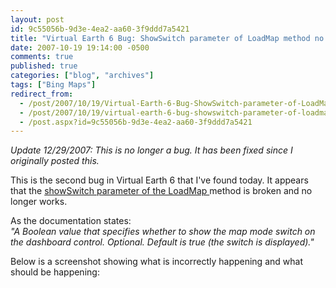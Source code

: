 ```yaml
---
layout: post
id: 9c55056b-9d3e-4ea2-aa60-3f9ddd7a5421
title: "Virtual Earth 6 Bug: ShowSwitch parameter of LoadMap method no longer works"
date: 2007-10-19 19:14:00 -0500
comments: true
published: true
categories: ["blog", "archives"]
tags: ["Bing Maps"]
redirect_from: 
  - /post/2007/10/19/Virtual-Earth-6-Bug-ShowSwitch-parameter-of-LoadMap-method-no-longer-works
  - /post/2007/10/19/virtual-earth-6-bug-showswitch-parameter-of-loadmap-method-no-longer-works
  - /post.aspx?id=9c55056b-9d3e-4ea2-aa60-3f9ddd7a5421
---
```

<!-- more -->
<p>
<em>Update 12/29/2007: This is no longer a bug. It has been fixed since I originally posted this.</em> 
</p>
<p>
This is the second bug in Virtual Earth 6 that I&#39;ve found today. It appears that the <a href="http://msdn2.microsoft.com/en-us/library/bb412546.aspx">showSwitch parameter of the LoadMap </a>method is broken and no longer works. 
</p>
<p>
As the documentation states:<br />
<em>&quot;A Boolean value that specifies whether to show the map mode switch on the dashboard control. Optional. Default is true (the switch is displayed).&quot;</em> 
</p>
<p>
Below is a screenshot showing what is incorrectly happening and what should be happening: 
</p>
<p>
&nbsp;
</p>
<img src="/images/postsVE6Bug_ShowSwitchOptionIsBroken.png" alt="" />
